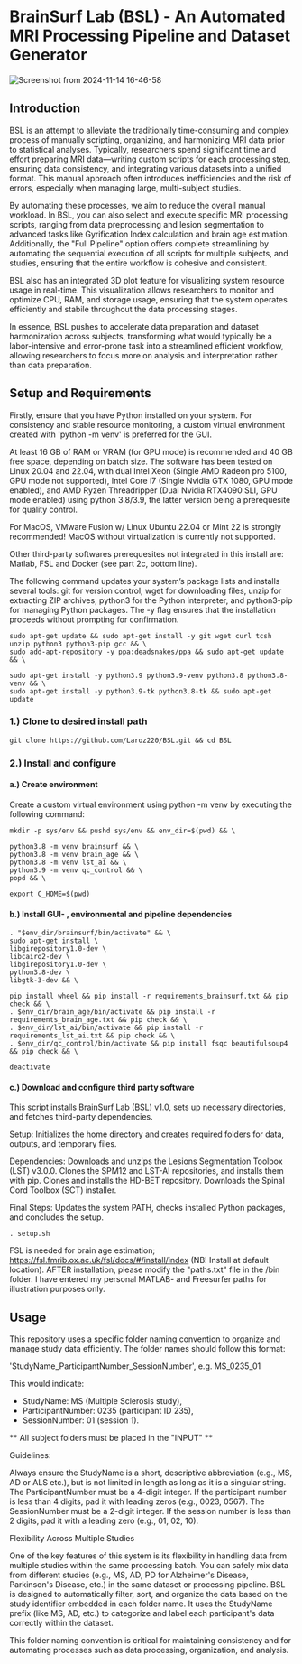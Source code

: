 # BrainSurf Lab (BSL) - An Automated MRI Processing Pipeline and Dataset Generator

![Screenshot from 2024-11-14 16-46-58](https://github.com/user-attachments/assets/f366e0ec-35f2-44bf-a42a-651992c0188a)

## Introduction
BSL is an attempt to alleviate the traditionally time-consuming and complex process of manually scripting, organizing, and harmonizing MRI data prior to statistical analyses. Typically, researchers spend significant time and effort preparing MRI data—writing custom scripts for each processing step, ensuring data consistency, and integrating various datasets into a unified format. This manual approach often introduces inefficiencies and the risk of errors, especially when managing large, multi-subject studies.

By automating these processes, we aim to reduce the overall manual workload. In BSL, you can also select and execute specific MRI processing scripts, ranging from data preprocessing and lesion segmentation to advanced tasks like Gyrification Index calculation and brain age estimation. Additionally, the "Full Pipeline" option offers complete streamlining by automating the sequential execution of all scripts for multiple subjects, and studies, ensuring that the entire workflow is cohesive and consistent.

BSL also has an integrated 3D plot feature for visualizing system resource usage in real-time. This visualization allows researchers to monitor and optimize CPU, RAM, and storage usage, ensuring that the system operates efficiently and stabile throughout the data processing stages.

In essence, BSL pushes to accelerate data preparation and dataset harmonization across subjects, transforming what would typically be a labor-intensive and error-prone task into a streamlined efficient workflow, allowing researchers to focus more on analysis and interpretation rather than data preparation.

## Setup and Requirements
Firstly, ensure that you have Python installed on your system. For consistency and stable resource monitoring, a custom virtual environment created with 'python -m venv' is preferred for the GUI.

At least 16 GB of RAM or VRAM (for GPU mode) is recommended and 40 GB free space, depending on batch size. The software has been tested on Linux 20.04 and 22.04, with dual Intel Xeon (Single AMD Radeon pro 5100, GPU mode not supported), Intel Core i7 (Single Nvidia GTX 1080, GPU mode enabled), and AMD Ryzen Threadripper (Dual Nvidia RTX4090 SLI, GPU mode enabled) using python 3.8/3.9, the latter version being a prerequesite for quality control. 

For MacOS, VMware Fusion w/ Linux Ubuntu 22.04 or Mint 22 is strongly recommended! MacOS without virtualization is currently not supported. 

Other third-party softwares prerequesites not integrated in this install are: Matlab, FSL and Docker (see part 2c, bottom line).

The following command updates your system’s package lists and installs several tools: git for version control, wget for downloading files, unzip for extracting ZIP archives, python3 for the Python interpreter, and python3-pip for managing Python packages. The -y flag ensures that the installation proceeds without prompting for confirmation.

```
sudo apt-get update && sudo apt-get install -y git wget curl tcsh unzip python3 python3-pip gcc && \
sudo add-apt-repository -y ppa:deadsnakes/ppa && sudo apt-get update && \

sudo apt-get install -y python3.9 python3.9-venv python3.8 python3.8-venv && \
sudo apt-get install -y python3.9-tk python3.8-tk && sudo apt-get update
```

### 1.) Clone to desired install path
```
git clone https://github.com/Laroz220/BSL.git && cd BSL
```
### 2.) Install and configure

#### a.) Create environment
Create a custom virtual environment using python -m venv by executing the following command:
```
mkdir -p sys/env && pushd sys/env && env_dir=$(pwd) && \

python3.8 -m venv brainsurf && \
python3.8 -m venv brain_age && \
python3.8 -m venv lst_ai && \
python3.9 -m venv qc_control && \
popd && \

export C_HOME=$(pwd)
```

#### b.) Install GUI- , environmental and pipeline dependencies
```
. "$env_dir/brainsurf/bin/activate" && \
sudo apt-get install \
libgirepository1.0-dev \
libcairo2-dev \
libgirepository1.0-dev \
python3.8-dev \
libgtk-3-dev && \

pip install wheel && pip install -r requirements_brainsurf.txt && pip check && \
. $env_dir/brain_age/bin/activate && pip install -r requirements_brain_age.txt && pip check && \
. $env_dir/lst_ai/bin/activate && pip install -r requirements_lst_ai.txt && pip check && \
. $env_dir/qc_control/bin/activate && pip install fsqc beautifulsoup4 && pip check && \

deactivate
```

#### c.) Download and configure third party software
This script installs BrainSurf Lab (BSL) v1.0, sets up necessary directories, and fetches third-party dependencies.

Setup: Initializes the home directory and creates required folders for data, outputs, and temporary files.

Dependencies:
Downloads and unzips the Lesions Segmentation Toolbox (LST) v3.0.0.
Clones the SPM12 and LST-AI repositories, and installs them with pip.
Clones and installs the HD-BET repository.
Downloads the Spinal Cord Toolbox (SCT) installer.

Final Steps: Updates the system PATH, checks installed Python packages, and concludes the setup.

```
. setup.sh
```

FSL is needed for brain age estimation; https://fsl.fmrib.ox.ac.uk/fsl/docs/#/install/index (NB! Install at default location).
AFTER installation, please modify the "paths.txt" file in the /bin folder. I have entered my personal MATLAB- and Freesurfer paths for illustration purposes only.

## Usage

This repository uses a specific folder naming convention to organize and manage study data efficiently. The folder names should follow this format:

'StudyName_ParticipantNumber_SessionNumber', e.g. MS_0235_01

This would indicate:

- StudyName: MS (Multiple Sclerosis study),
- ParticipantNumber: 0235 (participant ID 235),
- SessionNumber: 01 (session 1).

** All subject folders must be placed in the "INPUT" ** 

Guidelines:

Always ensure the StudyName is a short, descriptive abbreviation (e.g., MS, AD or ALS etc.), but is not limited in length as long as it is a singular string. 
The ParticipantNumber must be a 4-digit integer. If the participant number is less than 4 digits, pad it with leading zeros (e.g., 0023, 0567).
The SessionNumber must be a 2-digit integer. If the session number is less than 2 digits, pad it with a leading zero (e.g., 01, 02, 10).

Flexibility Across Multiple Studies

One of the key features of this system is its flexibility in handling data from multiple studies within the same processing batch. You can safely mix data from different studies (e.g., MS, AD, PD for Alzheimer's Disease, Parkinson's Disease, etc.) in the same dataset or processing pipeline. BSL is designed to automatically filter, sort, and organize the data based on the study identifier embedded in each folder name. It uses the StudyName prefix (like MS, AD, etc.) to categorize and label each participant's data correctly within the dataset.

This folder naming convention is critical for maintaining consistency and for automating processes such as data processing, organization, and analysis.

